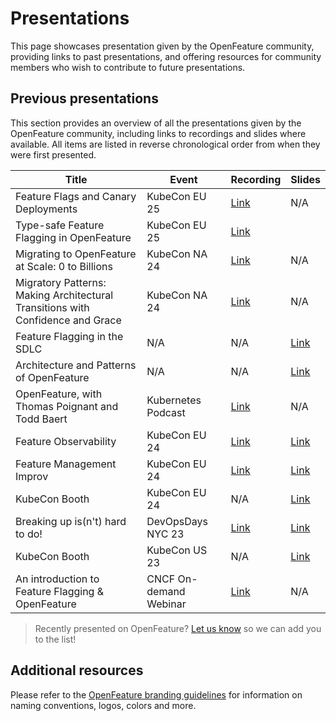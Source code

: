 # Presentations

This page showcases presentation given by the OpenFeature community, providing links to past presentations, and offering resources for community members who wish to contribute to future presentations.

## Previous presentations

This section provides an overview of all the presentations given by the OpenFeature community, including links to recordings and slides where available.
All items are listed in reverse chronological order from when they were first presented.

| Title                                                                          | Event                  | Recording                                                                                                           | Slides                                                                                       |
| ------------------------------------------------------------------------------ | ---------------------- | ------------------------------------------------------------------------------------------------------------------- | -------------------------------------------------------------------------------------------- |
| Feature Flags and Canary Deployments                                           | KubeCon EU 25          | [Link](https://www.youtube.com/watch?v=zZ7bDPZMCqY)                                                                 | N/A                                                                                          |
| Type-safe Feature Flagging in OpenFeature                                      | KubeCon EU 25          | [Link](https://www.youtube.com/watch?v=mewXGSwDCE4)                                                                 |                                                                                              |
| Migrating to OpenFeature at Scale: 0 to Billions                               | KubeCon NA 24          | [Link](https://www.youtube.com/watch?v=6ivdFYgznxQ)                                                                 | N/A                                                                                          |
| Migratory Patterns: Making Architectural Transitions with Confidence and Grace | KubeCon NA 24          | [Link](https://www.youtube.com/watch?v=oOHnDhPH3YQ)                                                                 | N/A                                                                                          |
| Feature Flagging in the SDLC                                                   | N/A                    | N/A                                                                                                                 | [Link](https://docs.google.com/presentation/d/1aIKUI2L3NlAnSguOrSr3zXOC4hriPpgA383a-sTyAQk/) |
| Architecture and Patterns of OpenFeature                                       | N/A                    | N/A                                                                                                                 | [Link](https://docs.google.com/presentation/d/1gganwGmlpp8Lb_bYvw-uysrKzLqMYS4stx_vtSEy1HY)  |
| OpenFeature, with Thomas Poignant and Todd Baert                               | Kubernetes Podcast     | [Link](https://kubernetespodcast.com/episode/224-openfeature/)                                                      | N/A                                                                                          |
| Feature Observability                                                          | KubeCon EU 24          | [Link](https://www.youtube.com/watch?v=euYhIn4leW0)                                                                 | [Link](https://docs.google.com/presentation/d/1ZvW-6dZdfJCH9qEMKAWPCp6aTzt2Us65)             |
| Feature Management Improv                                                      | KubeCon EU 24          | [Link](https://www.youtube.com/watch?v=wkmryOXmVaw)                                                                 | [Link](https://docs.google.com/presentation/d/1aXp41SY7ChsYc728NXlo-vaX2Ekme1J5r9cmgwC5JYc)  |
| KubeCon Booth                                                                  | KubeCon EU 24          | N/A                                                                                                                 | [Link](https://docs.google.com/presentation/d/1yu575WbbZRMXUwRMzgIQFgEEly2P8fnJ)             |
| Breaking up is(n't) hard to do!                                                | DevOpsDays NYC 23      | [Link](https://www.youtube.com/watch?v=_6B8-qEEyvo)                                                                 | [Link](https://docs.google.com/presentation/d/1bkHK6_CapZ-iPrhoLDZuOfolyxIx-_Xduq_hxBsvYVs)  |
| KubeCon Booth                                                                  | KubeCon US 23          | N/A                                                                                                                 | [Link](https://docs.google.com/presentation/d/1ApvcVPf3NgV1Otv4B2VuoBYOwTSvyLD4pQz0M2xizds)  |
| An introduction to Feature Flagging & OpenFeature                              | CNCF On-demand Webinar | [Link](https://www.cncf.io/online-programs/cncf-on-demand-webinar-an-introduction-to-feature-flagging-openfeature/) | N/A                                                                                          |

> Recently presented on OpenFeature? [Let us know](https://github.com/open-feature/community/issues/new) so we can add you to the list!

## Additional resources

Please refer to the [OpenFeature branding guidelines](./branding-guidelines.md) for information on naming conventions, logos, colors and more.
